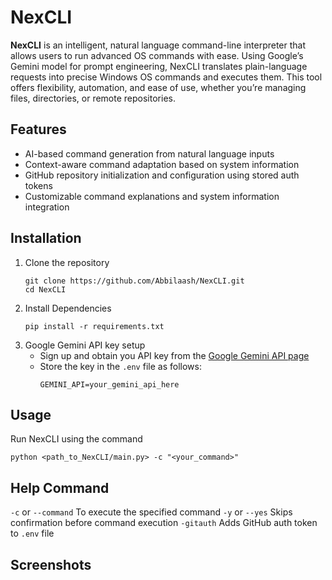 # NexCLI

**NexCLI** is an intelligent, natural language command-line interpreter that allows users to run advanced OS commands with ease. Using Google’s Gemini model for prompt engineering, NexCLI translates plain-language requests into precise Windows OS commands and executes them. This tool offers flexibility, automation, and ease of use, whether you’re managing files, directories, or remote repositories.

## Features
- AI-based command generation from natural language inputs
- Context-aware command adaptation based on system information
- GitHub repository initialization and configuration using stored auth tokens
- Customizable command explanations and system information integration

## Installation
1. Clone the repository
   ```
   git clone https://github.com/Abbilaash/NexCLI.git
   cd NexCLI
   ```
2. Install Dependencies
   ```
   pip install -r requirements.txt
   ```
3. Google Gemini API key setup
   - Sign up and obtain you API key from the [Google Gemini API page](https://ai.google.dev/gemini-api)
   - Store the key in the ```.env``` file as follows:
     ```
     GEMINI_API=your_gemini_api_here
     ```

## Usage
Run NexCLI using the command
```
python <path_to_NexCLI/main.py> -c "<your_command>"
```

## Help Command
```-c``` or ```--command``` To execute the specified command
```-y``` or ```--yes``` Skips confirmation before command execution
```-gitauth``` Adds GitHub auth token to ```.env``` file


## Screenshots




      
